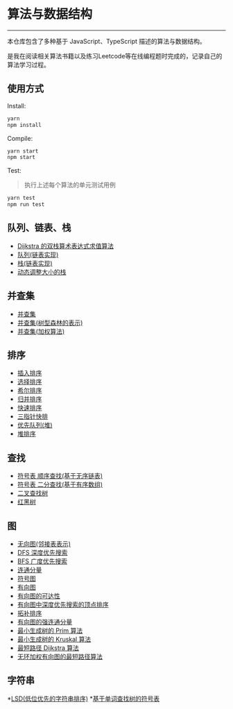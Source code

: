 # 算法与数据结构

---

本仓库包含了多种基于 JavaScript、TypeScript 描述的算法与数据结构。

是我在阅读相关算法书籍以及练习Leetcode等在线编程题时完成的，记录自己的算法学习过程。

## 使用方式

Install:

```bash
yarn
npm install
```

Compile:

```bash
yarn start
npm start
```

Test:
> 执行上述每个算法的单元测试用例

```bash
yarn test
npm run test
```

## 队列、链表、栈

* [Dijkstra 的双栈算术表达式求值算法](src/algs4/1-3/evaluate.ts)
* [队列(链表实现)](src/algs4/1-3/node-queue.ts)
* [栈(链表实现)](src/algs4/1-3/node-stack.ts)
* [动态调整大小的栈](src/algs4/1-3/resizing-array-stack.ts)

## 并查集

* [并查集](src/algs4/1-5/union-find.ts)
* [并查集(树型森林的表示)](src/algs4/1-5/quick-union.ts)
* [并查集(加权算法)](src/algs4/1-5/weight-quick-union.ts)

## 排序

* [插入排序](src/algs4/sort/insertion.ts)
* [选择排序](src/algs4/sort/selection.ts)
* [希尔排序](src/algs4/sort/shell-sort.ts)
* [归并排序](src/algs4/sort/merge-sort.ts)
* [快速排序](src/algs4/sort/quick-sort.ts)
* [三指针快排](src/algs4/sort/quick3way.ts)
* [优先队列(堆)](src/algs4/sort/max-pq.ts)
* [堆排序](src/algs4/sort/heap-sort.ts)

## 查找

* [符号表 顺序查找(基于无序链表)](src/algs4/search/sequential-search-st.ts)
* [符号表 二分查找(基于有序数组)](src/algs4/search/binary-search-st.ts)
* [二叉查找树](src/algs4/search/binary-search-tree.ts)
* [红黑树](src/algs4/search/red-black-bst.ts)

## 图

* [无向图(邻接表表示)](src/algs4/graph/graph.ts)
* [DFS 深度优先搜索](src/algs4/graph/dfs.ts)
* [BFS 广度优先搜索](src/algs4/graph/bfs.ts)
* [连通分量](src/algs4/graph/connect-components.ts)
* [符号图](src/algs4/graph/symbol-graph.ts)
* [有向图](src/algs4/graph/digraph.ts)
* [有向图的可达性](src/algs4/graph/directed-dfs.ts)
* [有向图中深度优先搜索的顶点排序](src/algs4/graph/depth-first-order.ts)
* [拓补排序](src/algs4/graph/topological.ts)
* [有向图的强连通分量](src/algs4/graph/kosaraju.ts)
* [最小生成树的 Prim 算法](src/algs4/graph/prim-mst.ts)
* [最小生成树的 Kruskal 算法](src/algs4/graph/kruskal-mst.ts)
* [最短路径 Dijkstra 算法](src/algs4/graph/dijkstra-sp.ts)
* [无环加权有向图的最短路径算法](src/algs4/graph/acyclic-sp.ts)

## 字符串

*[LSD(低位优先的字符串排序)](src/algs4/strings/LSD.ts)
*[基于单词查找树的符号表](src/algs4/strings/tries-st.ts)
